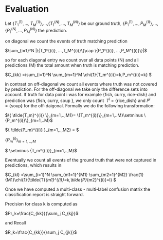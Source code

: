 
# Evaluation

Let \{$T_1^{(1)}, ...,T_M^{(1)}$\},...,\{$T_1^{(N)}, ...,T_M^{(N)}$\} be our ground truth, 
\{$P_1^{(1)}, ...,P_M^{(1)}$\},...,\{$P_1^{(N)}, ...,P_M^{(N)}$\} the prediction.

on diagonal we count the events of truth matching prediction

$\sum_{i=1}^N |\{T_1^{(i)}, ...,T_M^{(i)}\}\cap \{P_1^{(i)}, ...,P_M^{(i)}\}|$

so for each diagonal entry we count over all data points (N) and all predictions (M) the total amount when truth is matching prediction.

$C_{kk} =\sum_{i=1}^N \sum_{m=1}^M \chi{1}\{T_m^{(i)}=k,P_m^{(i)}=k\} $

in contrast on off-diagonal we count all events where truth was not covered by prediction.
For the off-diagonal we take only the difference sets into account. If truth for data point i was for example {fish, curry, rice-dish} and prediction was {fish, curry, soup }, we only count 
$T^i$ = {rice_dish} and $P^i$ = {soup} for the off-daigonal. Formally we do the following transformation:

$\{ \tilde{T_m}^{(i)} \}_{m=1,..,M1}= \{T_m^{(i)}\}_{m=1,..M}\setminus \{P_m^{(i)}\}_{m=1,..M}$ 

$\{ \tilde{P_m}^{(i)} \}_{m=1,..,M2}  = $

$\{ P_m^{(i)}\}_{m=1,..,M}$

$ \setminus \{T_m^{(i)}\}_{m=1,..,M}$

Eventually we count all events of the ground truth that were not captured in predictions, which results in

$C_{kl} =\sum_{i=1}^N \sum_{m1=1}^{M1} \sum_{m2=1}^{M2}
\frac{1}{M1}\chi{1}\{\tilde{T}_{m1}^{(i)}=k,\tilde{P}_{m2}^{(i)}=l\} $

Once we have computed a multi-class - multi-label confusion matrix the classification report is straight forward.

Precision for class k is computed as

$Pr_k=\frac{C_{kk}}{\sum_j C_{kj}}$

and Recall

$R_k=\frac{C_{kk}}{\sum_j C_{jk}}$


